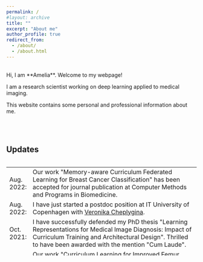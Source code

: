 ```yaml
---
permalink: /
#layout: archive
title: ""
excerpt: "About me"
author_profile: true
redirect_from: 
  - /about/
  - /about.html
---
```

<br />
Hi, I am **Amelia**. Welcome to my webpage!

I am a research scientist working on deep learning applied to medical imaging.

This website contains some personal and professional information about me.
<br />
<br />
<br />
<br />

## Updates
<style>
table, tr, td {
    border: none;
}
</style>
<div style="height:250px;overflow:auto;border:0px;border-collapse: collapse;" >
<table  border="none" style="border:0px;border-collapse: collapse;" rules="none" >
<colgroup>
       <col span="1" style="width: 12%;">
       <col span="1" style="width: 88%;">
</colgroup>
<tr><td> Aug. 2022: </td> <td> Our work "Memory-aware Curriculum Federated Learning for Breast Cancer Classification" has been accepted for journal publication at Computer Methods and Programs in Biomedicine.
</td></tr> 
<tr><td> Aug. 2022: </td> <td> I have just started a postdoc position at IT University of Copenhagen with <a href="https://veronikach.com/">Veronika Cheplygina</a>.
</td></tr> 
<tr><td> Oct. 2021: </td> <td> I have successfully defended my PhD thesis "Learning Representations for Medical Image Diagnosis: Impact of Curriculum Training and Architectural Design". Thrilled to have been awarded with the mention "Cum Laude".
</td></tr> 
<tr><td> Oct. 2021: </td> <td> Our work "Curriculum Learning for Improved Femur Fracture Classification: Scheduling Data with Prior Knowledge and Uncertainty" has been accepted for journal publication at Medical Image Analysis.
</td></tr> 
</table>
